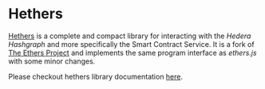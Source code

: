 # Hethers

[Hethers](https://github.com/hashgraph/hethers.js/) is a complete and compact library for interacting with the _Hedera Hashgraph_ and more specifically the Smart Contract Service. It is a fork of [The Ethers Project](https://github.com/ethers-io/ethers.js/) and implements the same program interface as _ethers.js_ with some minor changes.

Please checkout hethers library documentation [here](https://docs.hedera.com/hethers/).
